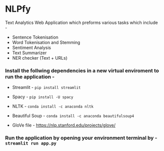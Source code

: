 # NLPfy

Text Analytics Web Application which preforms various tasks which include - 
* Sentence Tokenisation
* Word Tokenisation and Stemming
* Sentiment Analysis
* Text Summarizer
* NER checker (Text + URLs)

### Install the follwing dependencies in a new virtual enviroment to run the application -

* Streamlit -  `pip install streamlit`

* Spacy - `pip install -U spacy`

* NLTK - `conda install -c anaconda nltk`

* Beautiful Soup - `conda install -c anaconda beautifulsoup4`

* GloVe file - https://nlp.stanford.edu/projects/glove/


### Run the application by opening your environment terminal by - `streamlit run app.py`